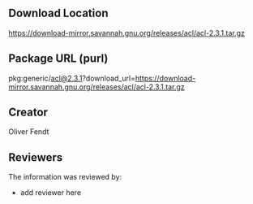 ## Download Location

https://download-mirror.savannah.gnu.org/releases/acl/acl-2.3.1.tar.gz

## Package URL (purl)

pkg:generic/acl@2.3.1?download_url=https://download-mirror.savannah.gnu.org/releases/acl/acl-2.3.1.tar.gz

## Creator

Oliver Fendt

## Reviewers

The information was reviewed by:

* add reviewer here
